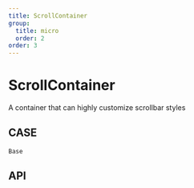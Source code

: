 ```yaml
---
title: ScrollContainer
group:
  title: micro
  order: 2
order: 3
---
```


# ScrollContainer

A container that can highly customize scrollbar styles

## CASE

<code src="./demo/index.tsx" description="In this case, he was simply used">Base</code>

## API

<API id="ScrollContainer"><API>
